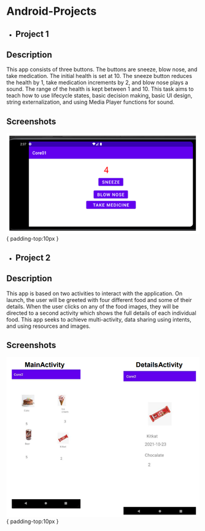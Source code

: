 # Android-Projects

* ## Project 1
## Description
This app consists of three buttons. The buttons are sneeze, blow nose, and take
medication. The initial health is set at 10. The sneeze button reduces the health by 1, take
medication increments by 2, and blow nose plays a sound. The range of the health is kept
between 1 and 10. This task aims to teach how to use lifecycle states, basic decision
making, basic UI design, string externalization, and using Media Player functions for
sound.

## Screenshots
  ![](https://github.com/360Appz/Android-Projects/blob/main/Project%201/assets/P1.PNG){ padding-top:10px }


* ## Project 2
## Description
This app is based on two activities to interact with the application. On launch, the user will
be greeted with four different food and some of their details. When the user clicks on any
of the food images, they will be directed to a second activity which shows the full details of
each individual food. This app seeks to achieve multi-activity, data sharing using intents,
and using resources and images.


## Screenshots
  ![](https://github.com/360Appz/Android-Projects/blob/main/Project%202/assets/p2.PNG){ padding-top:10px }
 
